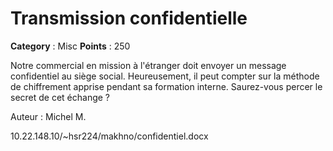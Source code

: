 # Transmission confidentielle

**Category** : Misc
**Points** : 250

Notre commercial en mission à l'étranger doit envoyer un message confidentiel au siège social. Heureusement, il peut compter sur la méthode de chiffrement apprise pendant sa formation interne. Saurez-vous percer le secret de cet échange ?

Auteur : Michel M.

10.22.148.10/~hsr224/makhno/confidentiel.docx



